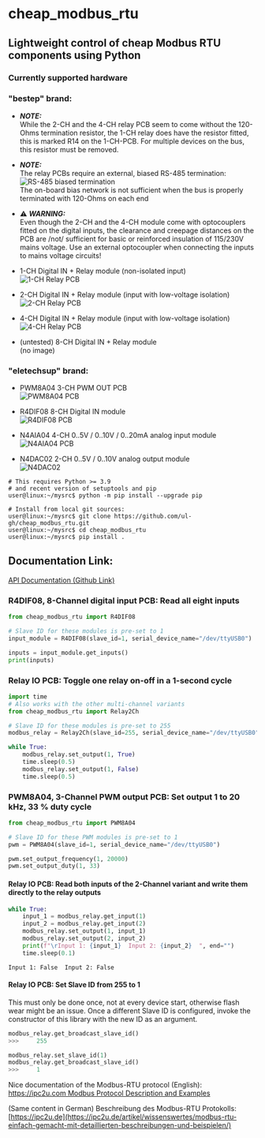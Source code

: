 # cheap_modbus_rtu

## Lightweight control of cheap Modbus RTU components using Python

### Currently supported hardware

### "bestep" brand:
* **_NOTE:_**  
  While the 2-CH and the 4-CH relay PCB seem to come without the 120-Ohms termination resistor, the 1-CH relay does have the resistor fitted, this is marked R14 on the 1-CH-PCB.
  For multiple devices on the bus, this resistor must be removed.

*  **_NOTE:_**  
  The relay PCBs require an external, biased RS-485 termination:  
  ![RS-485 biased termination](./docs/img/Rs485-bias-termination.png)  
  The on-board bias network is not sufficient when the bus is properly terminated with 120-Ohms on each end

* ⚠️ **_WARNING:_**  
  Even though the 2-CH and the 4-CH module come with optocouplers fitted on the digital inputs, the clearance and creepage distances on the PCB are /not/ sufficient for basic or reinforced insulation of 115/230V mains voltage. Use an external optocoupler when connecting the inputs to mains voltage circuits!

* 1-CH Digital IN + Relay module (non-isolated input)  
  ![1-CH Relay PCB](./docs/img/relay_1_ch.jpg)

* 2-CH Digital IN + Relay module (input with low-voltage isolation)  
  ![2-CH Relay PCB](./docs/img/relay_2_ch.jpg)

* 4-CH Digital IN + Relay module (input with low-voltage isolation) 
  ![4-CH Relay PCB](./docs/img/relay_4_ch.jpg)

* (untested) 8-CH Digital IN + Relay module  
  (no image)


### "eletechsup" brand:
* PWM8A04 3-CH PWM OUT PCB  
  ![PWM8A04 PCB](./docs/img/PWM8A04.jpg)

* R4DIF08 8-CH Digital IN module  
  ![R4DIF08 PCB](./docs/img/R4DIF08.jpg)

* N4AIA04 4-CH 0..5V / 0..10V / 0..20mA analog input module  
  ![N4AIA04 PCB](./docs/img/N4AIA04.jpg)

* N4DAC02 2-CH 0..5V / 0..10V analog output module  
  ![N4DAC02](./docs/img/N4DAC02.jpg)

```
# This requires Python >= 3.9 
# and recent version of setuptools and pip
user@linux:~/mysrc$ python -m pip install --upgrade pip

# Install from local git sources:
user@linux:~/mysrc$ git clone https://github.com/ul-gh/cheap_modbus_rtu.git
user@linux:~/mysrc$ cd cheap_modbus_rtu
user@linux:~/mysrc$ pip install .
```

## Documentation Link:  
[API Documentation (Github Link)](https://ul-gh.github.io/cheap_modbus_rtu/html/annotated.html) 

### R4DIF08, 8-Channel digital input PCB: Read all eight inputs

```python
from cheap_modbus_rtu import R4DIF08

# Slave ID for these modules is pre-set to 1
input_module = R4DIF08(slave_id=1, serial_device_name="/dev/ttyUSB0")

inputs = input_module.get_inputs()
print(inputs)
```

### Relay IO PCB: Toggle one relay on-off in a 1-second cycle

```python
import time
# Also works with the other multi-channel variants
from cheap_modbus_rtu import Relay2Ch

# Slave ID for these modules is pre-set to 255
modbus_relay = Relay2Ch(slave_id=255, serial_device_name="/dev/ttyUSB0")

while True:
    modbus_relay.set_output(1, True)
    time.sleep(0.5)
    modbus_relay.set_output(1, False)
    time.sleep(0.5)
```

### PWM8A04, 3-Channel PWM output PCB: Set output 1 to 20 kHz, 33 % duty cycle

```python
from cheap_modbus_rtu import PWM8A04

# Slave ID for these PWM modules is pre-set to 1
pwm = PWM8A04(slave_id=1, serial_device_name="/dev/ttyUSB0")

pwm.set_output_frequency(1, 20000)
pwm.set_output_duty(1, 33)
```

#### Relay IO PCB: Read both inputs of the 2-Channel variant and write them directly to the relay outputs

```python
while True:
    input_1 = modbus_relay.get_input(1)
    input_2 = modbus_relay.get_input(2)
    modbus_relay.set_output(1, input_1)
    modbus_relay.set_output(2, input_2)
    print(f"\rInput 1: {input_1}  Input 2: {input_2}  ", end="")
    time.sleep(0.1)
```

    Input 1: False  Input 2: False  


#### Relay IO PCB: Set Slave ID from 255 to 1
This must only be done once, not at every device start, otherwise flash wear might be an issue. Once a different Slave ID is configured, invoke the constructor of this library with the new ID as an argument.

```python
modbus_relay.get_broadcast_slave_id()
>>>     255

modbus_relay.set_slave_id(1)
modbus_relay.get_broadcast_slave_id()
>>>     1
```


Nice documentation of the Modbus-RTU protocol (English):
[https://ipc2u.com Modbus Protocol Description and Examples](https://ipc2u.com/articles/knowledge-base/modbus-rtu-made-simple-with-detailed-descriptions-and-examples/)

(Same content in German) Beschreibung des Modbus-RTU Protokolls:
[https://ipc2u.de](https://ipc2u.de/artikel/wissenswertes/modbus-rtu-einfach-gemacht-mit-detaillierten-beschreibungen-und-beispielen/) 
